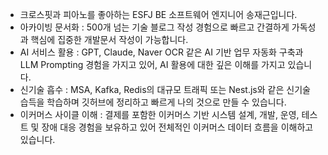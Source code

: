 - 크로스핏과 피아노를 좋아하는 ESFJ BE 소프트웨어 엔지니어 송재근입니다.
- 아카이빙 문서화 : 500개 넘는 기술 블로그 작성 경험으로 빠르고 간결하게 가독성과 핵심에 집중한 개발문서 작성이 가능합니다.
- AI 서비스 활용 : GPT, Claude, Naver OCR 같은 AI 기반 업무 자동화 구축과 LLM Prompting 경험을 가지고 있어, AI 활용에 대한 깊은 이해를 가지고 있습니다.
- 신기술 흡수 : MSA, Kafka, Redis의 대규모 트래픽 또는 Nest.js와 같은 신기술 습득을 학습하며 깃허브에 정리하고 빠르게 나의 것으로 만들 수 있습니다.
- 이커머스 사이클 이해 : 결제를 포함한 이커머스 기반 시스템 설계, 개발, 운영, 테스트 및 장애 대응 경험을 보유하고 있어 전체적인 이커머스 데이터 흐름을 이해하고 있습니다.